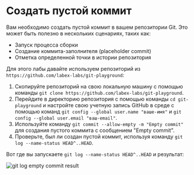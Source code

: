 # Создать пустой коммит

Вам необходимо создать пустой коммит в вашем репозитории Git. Это может быть полезно в нескольких сценариях, таких как:

- Запуск процесса сборки
- Создание коммита-заполнителя (placeholder commit)
- Отметка определенной точки в истории репозитория

Для этого лабы давайте используем репозиторий из `https://github.com/labex-labs/git-playground`:

1. Скопируйте репозиторий на свою локальную машину с помощью команды `git clone https://github.com/labex-labs/git-playground`.
2. Перейдите в директорию репозитория с помощью команды `cd git-playground` и настройте свою учетную запись GitHub в среде с помощью команд `git config --global user.name "ваше-имя"` и `git config --global user.email "ваш-email"`.
3. Используйте команду `git commit --allow-empty -m "Empty commit"` для создания пустого коммита с сообщением "Empty commit".
4. Проверьте, был ли создан пустой коммит, используя команду `git log --name-status HEAD^..HEAD`.

Вот где вы запускаете `git log --name-status HEAD^..HEAD` и результат:

![git log empty commit result](../assets/challenge-create-empty-commit-step1-1.png)
